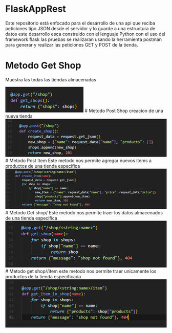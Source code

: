 # FlaskAppRest
Este repositorio está enfocado para el desarrollo de una api que reciba peticiones tipo JSON desde el servidor y lo guarde a una estructura de datos este desarrollo esca construido con el lenguaje Python con el uso del framework flask las pruebas se realizaran usando la herramienta postman para generar y realizar las peticiones GET y POST de la tienda.

# Metodo Get Shop
Muestra las todas las tiendas almacenadas

<img src="README/getShop.PNG" alt="Metodo get shop">
# Metodo Post Shop
creacion  de una nueva tienda

<img src="README/postShop.PNG" alt="Metodo post shop">
# Metodo Post Item
Este metodo nos permite agregar nuevos items a productos de una tienda especifica 

<img src="README/postItem.PNG" alt="Metodo post item">
# Metodo Get shop/<nombre_tienda>
Este metodo nos permite traer los datos almacenados de una tienda especifica

<img src="README/getNameShop.PNG" alt="Metodo get shop">
# Metodo get shop/<nombre_tienda>/item
este metodo nos permite  traer unicamente los productos de la tienda especificada

<img src="README/getItemsNameShop.PNG" alt="Metodo get shop">
